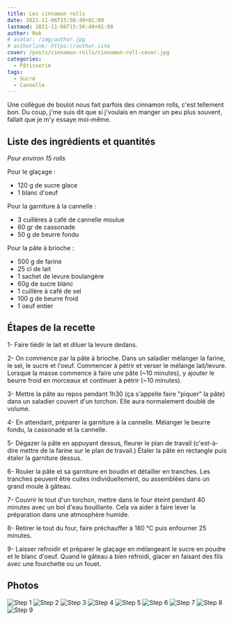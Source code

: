 ```yaml
---
title: Les cinnamon rolls
date: 2021-11-06T15:56:49+01:00
lastmod: 2021-11-06T15:56:49+01:00
author: Rwk
# avatar: /img/author.jpg
# authorlink: https://author.site
cover: /posts/cinnamon-rolls/cinnamon-roll-cover.jpg
categories:
  - Pâtisserie
tags:
  - Sucré
  - Cannelle
---
```


Une collègue de boulot nous fait parfois des cinnamon rolls, c'est tellement bon.
Du coup, j'me suis dit que si j'voulais en manger un peu plus souvent, fallait que je m'y essaye moi-même.

<!--more-->

## Liste des ingrédients et quantités

_Pour environ 15 rolls_

Pour le glaçage :
- 120 g de sucre glace
- 1 blanc d'oeuf

Pour la garniture à la cannelle :
- 3 cuillères à café de cannelle moulue
- 60 gr de cassonade
- 50 g de beurre fondu

Pour la pâte à brioche :
- 500 g de farine
- 25 cl de lait
- 1 sachet de levure boulangère
- 60g de sucre blanc
- 1 cuillère à café de sel
- 100 g de beurre froid
- 1 oeuf entier

## Étapes de la recette

1- Faire tiédir le lait et diluer la levure dedans.

2- On commence par la pâte à brioche. Dans un saladier mélanger la farine, le sel, le sucre et l'oeuf. Commencer à pétrir et verser le mélange lait/levure. Lorsque la masse commence à faire une pâte (~10 minutes), y ajouter le beurre froid en morceaux et continuer à pétrir (~10 minutes).

3- Mettre la pâte au repos pendant 1h30 (ça s'appelle faire "piquer" la pâte) dans un saladier couvert d'un torchon. Elle aura normalement doublé de volume.

4- En attendant, préparer la garniture à la cannelle. Mélanger le beurre fondu, la cassonade et la cannelle.

5- Dégazer la pâte en appuyant dessus, fleurer le plan de travail (c'est-à-dire mettre de la farine sur le plan de travail.) Étaler la pâte en rectangle puis étaler la garniture dessus.

6- Rouler la pâte et sa garniture en boudin et détailler en tranches. Les tranches peuvent être cuites individuellement, ou assemblées dans un grand moule à gâteau.

7- Couvrir le tout d'un torchon, mettre dans le four éteint pendant 40 minutes avec un bol d'eau bouillante. Cela va aider à faire lever la préparation dans une atmosphère humide.  

8- Retirer le tout du four, faire préchauffer à 180 °C puis enfourner 25 minutes.

9- Laisser refroidir et préparer le glaçage en mélangeant le sucre en poudre et le blanc d'oeuf. Quand le gâteau a bien refroidi, glacer en faisant des fils avec une fourchette ou un fouet.

## Photos

![Step 1](img/step1.jpg)
![Step 2](img/step2.jpg)
![Step 3](img/step3.jpg)
![Step 4](img/step4.jpg)
![Step 5](img/step5.jpg)
![Step 6](img/step6.jpg)
![Step 7](img/step7.jpg)
![Step 8](img/step8.jpg)
![Step 9](img/step9.jpg)